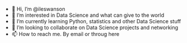 - 👋 Hi, I’m @ileswanson
- 👀 I’m interested in Data Science and what can give to the world
- 🌱 I’m currently learning Python, statistics and other Data Science stuff
- 💞️ I’m looking to collaborate on Data Science projects and networking
- 📫 How to reach me. By email or throug here

<!---
ileswanson/ileswanson is a ✨ special ✨ repository because its `README.md` (this file) appears on your GitHub profile.
You can click the Preview link to take a look at your changes.
--->
